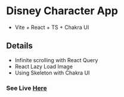 # Disney Character App
- Vite + React + TS + Chakra UI


## Details
- Infinite scrolling with React Query
- React Lazy Load Image
- Using Skeleton with Chakra UI

### See Live  [Here](disney-character-app.vercel.app)
